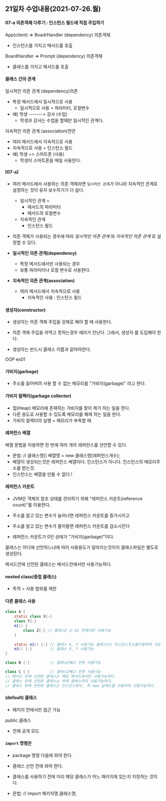 ## 21일차 수업내용(2021-07-26.월)

#### 07-a 의존객체 다루기 : 인스턴스 필드에 직접 주입하기

App(client)  => BoadrHandler (dependency) 의존객체

- 인스턴스를 가지고 메서드를 호출

BoardHandler => Prompt (dependency) 의존객체

- 클래스를 가지고 메서드를 호출



#### 클래스 간의 관계

일시적인 의존 관계 (dependency)의존

- 특정 메서드에서 일시적으로 사용
  - 일시적으로 사용 = 파라미터, 로컬변수
- 예) 학생 -------> 강사 (수업)
  - 학생과 강사는 수업을 할때만 일시적인 관계다.

지속적인 의존 관계 (association)연관

- 여러 메서드에서 지속적으로 사용
- 지속적으로 사용 = 인스턴스 필드
- 예) 학생 => 스마트폰 (사용)
  - 학생이 스마트폰을 매일 사용한다.

#### [07-a]

- 여러 메서드에서 사용하는 의존 객체라면 ` 일시적인 관계 `가 아니라 지속적인 관계로 설정하는 것이 유지 보수하기가 더 쉽다.
  - 일시적인 관계 =
    - 메서드의 파라미터
    - 메서드의 로컬변수
  - 지속적인 관계
    - 인스턴스 필드
- 의존 객체가 사용되는 경우에 따라 *일시적인 의존 관계*  와 *지속적인 의존 관계*  로 설정할 수 있다.

- **일시적인 의존 관계(dependency)**
  - 특정 메서드에서만 사용되는 경우
  - 보통 파라미터나 로컬 변수로 사용한다.
- **지속적인 의존 관계(association)** 
  - 여러 메서드에서 지속적으로 사용
    - 지속적인 사용 : 인스턴스 필드 



#### **생성자(constructor)**

- 생성자는 의존 객체 주입을 강제로 해야 할 때 사용한다.

- 의존 객체 주입을 까먹고 못하는경우 에러가 안난다. 그래서, 생성자 를 도입해야 한다.

- 생성자는 반드시 클래스 이름과 같아야한다.

OOP ex01 

#### 가비지(garbage)

- 주소를 잃어버려 사용 할 수 없는 메모리를 "가비지(garbage)" 라고 한다.

#### 가비지 컬렉터(garbage collector)

- 힙(Heap) 메모리에 존재하는 가비지를 찾아 제거 하는 일을 한다.
- 다른 용도로 사용할 수 있도록 메모리를 해제 하는 일을 한다.
- 가비지 컬렉터의 실행 =  메모리가 부족할 때



#### 레퍼런스 배열

배열 문법을 이용하면 한 번에 여러 개의 레퍼런스를 선언할 수 있다.

- 문법:
      //     클래스명[] 배열명 = new 클래스명[레퍼런스개수];
- 배열이 생성되는것은 레퍼런스 배열이다. 인스턴스가 아니다. 인스턴스의 메모리주소를 받는것.
- 인스턴스는 배열을 만들 수 없다.!

#### 레퍼런스 카운트

- JVM은 객체의 참조 상태를 관리하기 위해 "레퍼런스 카운트(reference count)"를 이용한다.

- 주소를 알고 있는 변수가 늘어나면 레퍼런스 카운트를 증가시키고
- 주소를 알고 있는 변수가 줄어들면 레퍼런스 카운트를 감소시킨다
- 레퍼런스 카운트가 0인 상태가 "가비지(garbage)"이다.



클래스는 어디에 선언하느냐에 따라 사용용도가 달라지는것이지 클래스파일은 별도로 생성된다.

메서드안에 선언된 클래스는 메서드안에서만 사용가능하다.



#### nested class(중첩 클래스)

- 목적 = 사용 범위를 제한



#### 다른 클래스 사용

``` java
class A {
    static class X{-}
    class Y{-}
    m1() {
        class Z{-} // 클래스Z 는 m1 안에서만 사용가능
    }
    
    static m2() {-} // 클래스 X, Y 사용가능 클래스Y는 인스턴스주소를이용하여 가능 
    m3() {-}		// 클래스 X, Y 사용가능
}

class B {-}			// 클래스Z빼고 전부 사용가능

class C {-}			// 클래스Z빼고 전부 사용가능
// 메서드 안에 선언된 클래스는 해당 메서드에서만 사용가능하다. 
// 클래스 안에 선언된 클래스는 밖에 클래스끼리 사용가능하다.
// 클래스 밖에 선언된 클래스는 인스턴스변수, 즉 new 설계도를 이용하여 사용가능하다.


```



#### (defoult) 클래스

- 패키지 안에서만 접근 가능

public  클래스

- 전체 공개 모드



#### ` import ` 명령은 

- package 명령 다음에 와야 한다.

- 클래스 선언 전에 와야 한다. 
- 클래스를 사용하기 전에 미리 해당 클래스가 어느 패키지에 있는지 지정하는 것이다.
- 문법:
      //      import 패키지명.클래스명;